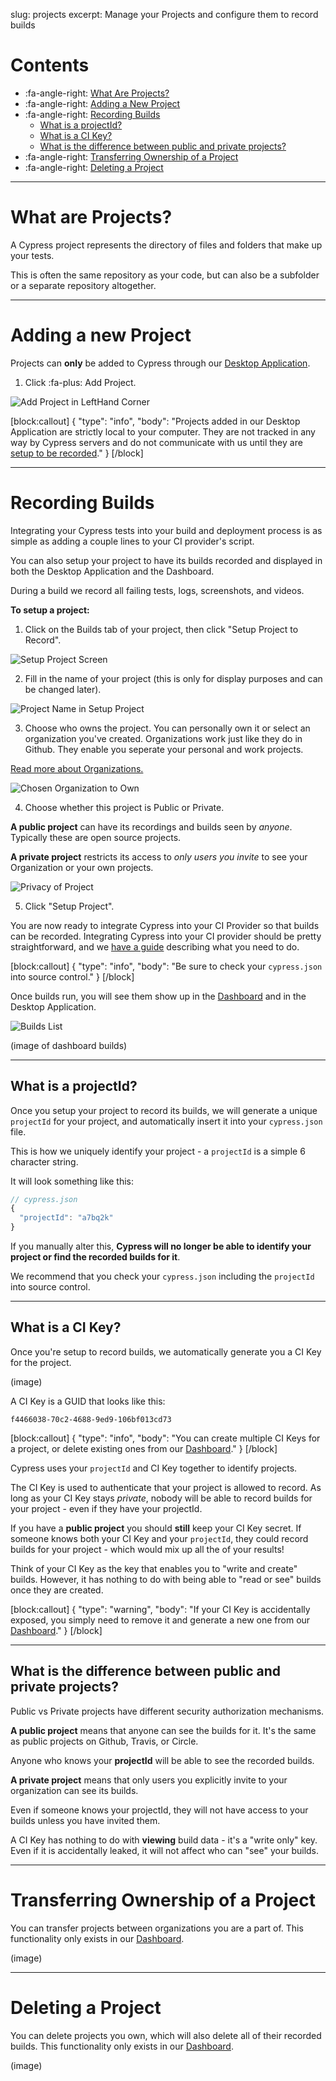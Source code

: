 slug: projects
excerpt: Manage your Projects and configure them to record builds

# Contents

- :fa-angle-right: [What Are Projects?](#section-what-are-projects-)
- :fa-angle-right: [Adding a New Project](#section-adding-a-new-project)
- :fa-angle-right: [Recording Builds](#section-recording-builds)
  - [What is a projectId?](#section-what-is-a-projectid-)
  - [What is a CI Key?](#section-what-is-a-ci-key-)
  - [What is the difference between public and private projects?](#section-what-is-the-difference-between-public-and-private-projects-)
- :fa-angle-right: [Transferring Ownership of a Project](#section-transferring-ownership-of-a-project)
- :fa-angle-right: [Deleting a Project](#section-deleting-a-project)

***

# What are Projects?

A Cypress project represents the directory of files and folders that make up your tests.

This is often the same repository as your code, but can also be a subfolder or a separate repository altogether.

***

# Adding a new Project

Projects can **only** be added to Cypress through our [Desktop Application](https://on.cypress.io/guides/installing-and-running).

1. Click :fa-plus: Add Project.

![Add Project in LeftHand Corner](https://cloud.githubusercontent.com/assets/1271364/22699969/fe44c2e4-ed26-11e6-83d0-9baa0f51b15e.png)

[block:callout]
{
  "type": "info",
  "body": "Projects added in our Desktop Application are strictly local to your computer. They are not tracked in any way by Cypress servers and do not communicate with us until they are [setup to be recorded](#section-recording-builds)."
}
[/block]

***

# Recording Builds

Integrating your Cypress tests into your build and deployment process is as simple as adding a couple lines to your CI provider's script.

You can also setup your project to have its builds recorded and displayed in both the Desktop Application and the Dashboard.

During a build we record all failing tests, logs, screenshots, and videos.

**To setup a project:**

1. Click on the Builds tab of your project, then click "Setup Project to Record".

![Setup Project Screen](https://cloud.githubusercontent.com/assets/1271364/22700292/2597d81c-ed28-11e6-8cfa-aa3670605418.png)

2. Fill in the name of your project (this is only for display purposes and can be changed later).

![Project Name in Setup Project](https://cloud.githubusercontent.com/assets/1271364/22700406/9b3bc416-ed28-11e6-995b-297350420cce.png)

3. Choose who owns the project. You can personally own it or select an organization you've created. Organizations work just like they do in Github. They enable you seperate your personal and work projects.

[Read more about Organizations.](https://on.cypress.io/guides/organizations)

![Chosen Organization to Own](https://cloud.githubusercontent.com/assets/1271364/22700579/26353ba6-ed29-11e6-9510-5b7bf4a1cdd2.png)

4. Choose whether this project is Public or Private.

**A public project** can have its recordings and builds seen by *anyone*. Typically these are open source projects.

**A private project** restricts its access to *only users you invite* to see your Organization or your own projects.

![Privacy of Project](https://cloud.githubusercontent.com/assets/1271364/22700720/8d539c24-ed29-11e6-97a4-915f008c17db.png)

5. Click "Setup Project".

You are now ready to integrate Cypress into your CI Provider so that builds can be recorded. Integrating Cypress into your CI provider should be pretty straightforward, and we [have a guide](https://on.cypress.io/guides/continuous-integration) describing what you need to do.

[block:callout]
{
  "type": "info",
  "body": "Be sure to check your `cypress.json` into source control."
}
[/block]

Once builds run, you will see them show up in the [Dashboard](https://on.cypress.io/dashboard) and in the Desktop Application.

![Builds List](https://cloud.githubusercontent.com/assets/1271364/22701577/fab631d0-ed2b-11e6-8ee1-f57a89013658.png)

(image of dashboard builds)

***

## What is a projectId?

Once you setup your project to record its builds, we will generate a unique `projectId` for your project, and automatically insert it into your `cypress.json` file.

This is how we uniquely identify your project - a `projectId` is a simple 6 character string.

It will look something like this:

```javascript
// cypress.json
{
  "projectId": "a7bq2k"
}
```

If you manually alter this, **Cypress will no longer be able to identify your project or find the recorded builds for it**.

We recommend that you check your `cypress.json` including the `projectId` into source control.

***

## What is a CI Key?

Once you're setup to record builds, we automatically generate you a CI Key for the project.

(image)

A CI Key is a GUID that looks like this:

```shell
f4466038-70c2-4688-9ed9-106bf013cd73
```

[block:callout]
{
  "type": "info",
  "body": "You can create multiple CI Keys for a project, or delete existing ones from our [Dashboard](https://on.cypress.io/dashboard)."
}
[/block]

Cypress uses your `projectId` and CI Key together to identify projects.

The CI Key is used to authenticate that your project is allowed to record. As long as your CI Key stays *private*, nobody will be able to record builds for your project - even if they have your projectId.

If you have a **public project** you should **still** keep your CI Key secret. If someone knows both your CI Key and your `projectId`, they could record builds for your project - which would mix up all the of your results!

Think of your CI Key as the key that enables you to "write and create" builds. However, it has nothing to do with being able to "read or see" builds once they are created.

[block:callout]
{
  "type": "warning",
  "body": "If your CI Key is accidentally exposed, you simply need to remove it and generate a new one from our [Dashboard](https://on.cypress.io/dashboard)."
}
[/block]

***

## What is the difference between public and private projects?

Public vs Private projects have different security authorization mechanisms.

**A public project** means that anyone can see the builds for it. It's the same as public projects on Github, Travis, or Circle.

Anyone who knows your **projectId** will be able to see the recorded builds.

**A private project** means that only users you explicitly invite to your organization can see its builds.

Even if someone knows your projectId, they will not have access to your builds unless you have invited them.

A CI Key has nothing to do with **viewing** build data - it's a "write only" key. Even if it is accidentally leaked, it will not affect who can "see" your builds.

***

# Transferring Ownership of a Project

You can transfer projects between organizations you are a part of. This functionality only exists in our [Dashboard](https://on.cypress.io/dashboard).

(image)

***

# Deleting a Project

You can delete projects you own, which will also delete all of their recorded builds. This functionality only exists in our [Dashboard](https://on.cypress.io/dashboard).

(image)
